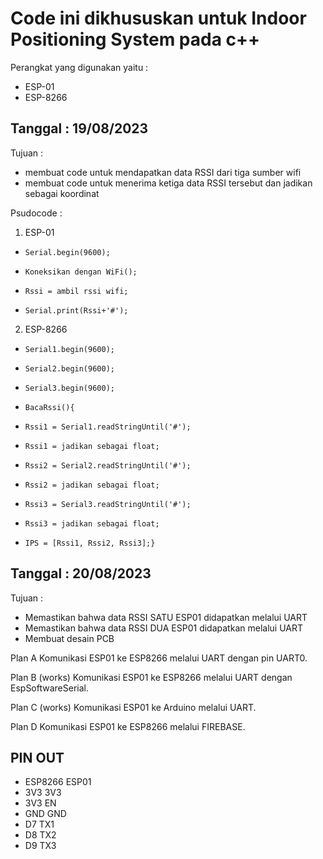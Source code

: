 Code ini dikhususkan untuk Indoor Positioning System pada c++
==
Perangkat yang digunakan yaitu :
- ESP-01
- ESP-8266

Tanggal : 19/08/2023
--
Tujuan	:
- membuat code untuk mendapatkan data RSSI dari tiga sumber wifi
- membuat code untuk menerima ketiga data RSSI tersebut dan jadikan sebagai koordinat

Psudocode :
1. ESP-01

- `Serial.begin(9600);`
- `Koneksikan dengan WiFi();`

- `Rssi = ambil rssi wifi;`
- `Serial.print(Rssi+'#');`

2. ESP-8266

- `Serial1.begin(9600);`
- `Serial2.begin(9600);`
- `Serial3.begin(9600);`

- `BacaRssi(){`
-   `Rssi1 = Serial1.readStringUntil('#');`
-   `Rssi1 = jadikan sebagai float;`
-   `Rssi2 = Serial2.readStringUntil('#');`
-   `Rssi2 = jadikan sebagai float;`
-   `Rssi3 = Serial3.readStringUntil('#');`
-   `Rssi3 = jadikan sebagai float;`
-   `IPS = [Rssi1, Rssi2, Rssi3];}`

Tanggal : 20/08/2023
--
Tujuan :
- Memastikan bahwa data RSSI SATU ESP01 didapatkan melalui UART
- Memastikan bahwa data RSSI DUA ESP01 didapatkan melalui UART
- Membuat desain PCB

Plan A Komunikasi ESP01 ke ESP8266 melalui UART dengan pin UART0.

Plan B (works) Komunikasi ESP01 ke ESP8266 melalui UART dengan EspSoftwareSerial.

Plan C (works) Komunikasi ESP01 ke Arduino melalui UART.

Plan D Komunikasi ESP01 ke ESP8266 melalui FIREBASE.

PIN OUT
--
- ESP8266    ESP01
- 3V3        3V3
- 3V3        EN
- GND        GND
- D7         TX1
- D8         TX2
- D9         TX3

